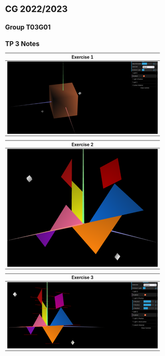 # CG 2022/2023

## Group T03G01

## TP 3 Notes

| **Exercise 1**|
| :----------:| 
| ![Exercise 3.1](screenshots/cg-t03g01-tp3-01.png) |


| **Exercise 2**|
| :----------:|
| ![Exercise 3.2](screenshots/cg-t03g01-tp3-02.png) | 


| **Exercise 3**|
| :----------:|
| ![Exercise 3.3](screenshots/cg-t03g01-tp3-03.png) |
